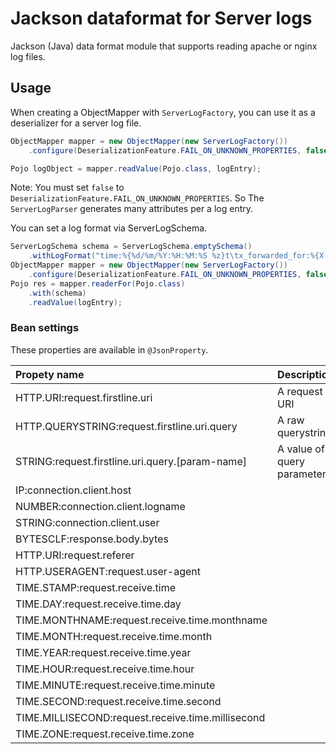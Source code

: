 # Jackson dataformat for Server logs

Jackson (Java) data format module that supports reading apache or nginx log files.

## Usage

When creating a ObjectMapper with `ServerLogFactory`, you can use it as a deserializer for a server log file.

```java
ObjectMapper mapper = new ObjectMapper(new ServerLogFactory())
    .configure(DeserializationFeature.FAIL_ON_UNKNOWN_PROPERTIES, false);

Pojo logObject = mapper.readValue(Pojo.class, logEntry);
```

Note: You must set `false` to `DeserializationFeature.FAIL_ON_UNKNOWN_PROPERTIES`. So The `ServerLogParser`
generates many attributes per a log entry.

You can set a log format via ServerLogSchema.

```java
ServerLogSchema schema = ServerLogSchema.emptySchema()
    .withLogFormat("time:%{%d/%m/%Y:%H:%M:%S %z}t\tx_forwarded_for:%{X-Forwarded-For}i\tremote_host:%h\trequest:%r\tlast_status:%>s\tsize:%b\treferer:%{Referer}i\tuser_agent:%{User-Agent}i\tv_host:%{Host}i");
ObjectMapper mapper = new ObjectMapper(new ServerLogFactory())
    .configure(DeserializationFeature.FAIL_ON_UNKNOWN_PROPERTIES, false);
Pojo res = mapper.readerFor(Pojo.class)
    .with(schema)
    .readValue(logEntry);
```

### Bean settings

These properties are available in `@JsonProperty`.

|Propety name|Description|
|:------|:------|
|HTTP.URI:request.firstline.uri|A request URI|
|HTTP.QUERYSTRING:request.firstline.uri.query|A raw querystring|
|STRING:request.firstline.uri.query.[param-name]|A value of a query parameter|
|IP:connection.client.host||
|NUMBER:connection.client.logname||
|STRING:connection.client.user||
|BYTESCLF:response.body.bytes||
|HTTP.URI:request.referer||
|HTTP.USERAGENT:request.user-agent||
|TIME.STAMP:request.receive.time||
|TIME.DAY:request.receive.time.day||
|TIME.MONTHNAME:request.receive.time.monthname||
|TIME.MONTH:request.receive.time.month||
|TIME.YEAR:request.receive.time.year||
|TIME.HOUR:request.receive.time.hour||
|TIME.MINUTE:request.receive.time.minute||
|TIME.SECOND:request.receive.time.second||
|TIME.MILLISECOND:request.receive.time.millisecond||
|TIME.ZONE:request.receive.time.zone||
